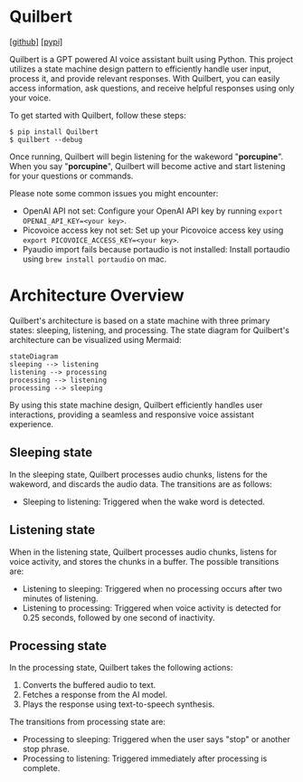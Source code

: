# Quilbert
[[github]](https://github.com/rowland-208/quilbert) [[pypi]](https://pypi.org/project/quilbert/)

Quilbert is a GPT powered AI voice assistant built using Python.
This project utilizes a state machine design pattern to efficiently handle user input, process it, and provide relevant responses.
With Quilbert, you can easily access information, ask questions, and receive helpful responses using only your voice.

To get started with Quilbert, follow these steps: 

```
$ pip install Quilbert
$ quilbert --debug
```

Once running, Quilbert will begin listening for the wakeword "**porcupine**". When you say "**porcupine**", Quilbert will become active and start listening for your questions or commands.

Please note some common issues you might encounter:
* OpenAI API not set: Configure your OpenAI API key by running `export OPENAI_API_KEY=<your key>`.
* Picovoice access key not set: Set up your Picovoice access key using `export PICOVOICE_ACCESS_KEY=<your key>`.
* Pyaudio import fails because portaudio is not installed: Install portaudio using `brew install portaudio` on mac.

# Architecture Overview

Quilbert's architecture is based on a state machine with three primary states: sleeping, listening, and processing.
The state diagram for Quilbert's architecture can be visualized using Mermaid:

```mermaid
stateDiagram
sleeping --> listening
listening --> processing
processing --> listening
processing --> sleeping
```
By using this state machine design, Quilbert efficiently handles user interactions, providing a seamless and responsive voice assistant experience.


## Sleeping state
In the sleeping state, Quilbert processes audio chunks, listens for the wakeword, and discards the audio data.
The transitions are as follows:
* Sleeping to listening: Triggered when the wake word is detected.

## Listening state
When in the listening state, Quilbert processes audio chunks, listens for voice activity, and stores the chunks in a buffer. The possible transitions are:
* Listening to sleeping: Triggered when no processing occurs after two minutes of listening.
* Listening to processing: Triggered when voice activity is detected for 0.25 seconds, followed by one second of inactivity.

## Processing state

In the processing state, Quilbert takes the following actions:
1. Converts the buffered audio to text.
2. Fetches a response from the AI model.
3. Plays the response using text-to-speech synthesis.

The transitions from processing state are:
* Processing to sleeping: Triggered when the user says "stop" or another stop phrase.
* Processing to listening: Triggered immediately after processing is complete.
